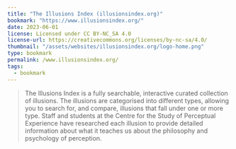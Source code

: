 ```yaml
---
title: "The Illusions Index (illusionsindex.org)"
bookmark: "https://www.illusionsindex.org/"
date: 2023-06-01
license: Licensed under CC BY-NC_SA 4.0
license-url: https://creativecommons.org/licenses/by-nc-sa/4.0/
thumbnail: "/assets/websites/illusionsindex.org/logo-home.png"
type: bookmark
permalink: /www.illusionsindex.org/
tags:
  - bookmark
---
```


> The Illusions Index is a fully searchable, interactive curated collection of illusions. The illusions are categorised into different types, allowing you to search for, and compare, illusions that fall under one or more type. Staff and students at the Centre for the Study of Perceptual Experience have researched each illusion to provide detailed information about what it teaches us about the philosophy and psychology of perception.

